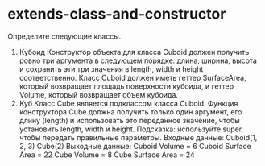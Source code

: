 # extends-class-and-constructor

Определите следующие классы.
1) Кубоид
Конструктор объекта для класса Cuboid должен получить ровно три аргумента в следующем порядке: 
длина, ширина, высота и сохранить эти три значения в length, width и height соответственно.
Класс Cuboid должен иметь геттер SurfaceArea, который возвращает площадь поверхности кубоида, 
и геттер Volume, который возвращает объем кубоида.
2) Куб
Класс Cube является подклассом класса Cuboid. Функция конструктора Cube должна получить 
только один аргумент, его длину (length) и использовать это переданное значение, 
чтобы установить length, width и height.
Подсказка: используйте super, чтобы передать правильные параметры.
Входные данные:
Cuboid(1, 2, 3)
Cube(2)
Выходные данные:
Cuboid Volume = 6
Cuboid Surface Area = 22
Cube Volume = 8
Cube Surface Area = 24
